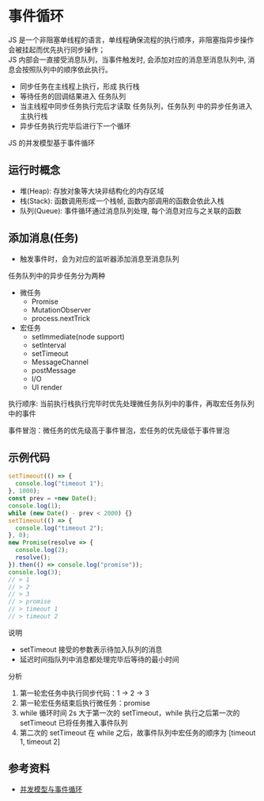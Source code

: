 # 事件循环

JS 是一个非阻塞单线程的语言，单线程确保流程的执行顺序，非阻塞指异步操作会被挂起而优先执行同步操作；<br>
JS 内部会一直接受消息队列，当事件触发时, 会添加对应的消息至消息队列中, 消息会按照队列中的顺序依此执行。<br>

- 同步任务在主线程上执行，形成 执行栈
- 等待任务的回调结果进入 任务队列
- 当主线程中同步任务执行完后才读取 任务队列，任务队列 中的异步任务进入主执行栈
- 异步任务执行完毕后进行下一个循环

JS 的并发模型基于事件循环

## 运行时概念

- 堆(Heap): 存放对象等大块非结构化的内存区域
- 栈(Stack): 函数调用形成一个栈帧, 函数内部调用的函数会依此入栈
- 队列(Queue): 事件循环通过消息队列处理, 每个消息对应与之关联的函数

## 添加消息(任务)

- 触发事件时，会为对应的监听器添加消息至消息队列

任务队列中的异步任务分为两种

- 微任务
  - Promise
  - MutationObserver
  - process.nextTrick
- 宏任务
  - setImmediate(node support)
  - setInterval
  - setTimeout
  - MessageChannel
  - postMessage
  - I/O
  - UI render

执行顺序: 当前执行栈执行完毕时优先处理微任务队列中的事件，再取宏任务队列中的事件

事件冒泡：微任务的优先级高于事件冒泡，宏任务的优先级低于事件冒泡

## 示例代码

```js
setTimeout(() => {
  console.log("timeout 1");
}, 1000);
const prev = +new Date();
console.log(1);
while (new Date() - prev < 2000) {}
setTimeout(() => {
  console.log("timeout 2");
}, 0);
new Promise(resolve => {
  console.log(2);
  resolve();
}).then(() => console.log("promise"));
console.log(3);
// > 1
// > 2
// > 3
// > promise
// > timeout 1
// > timeout 2
```

说明

- setTimeout 接受的参数表示待加入队列的消息
- 延迟时间指队列中消息都处理完毕后等待的最小时间

分析

1. 第一轮宏任务中执行同步代码：1 -> 2 -> 3
2. 第一轮宏任务结束后执行微任务：promise
3. while 循环时间 2s 大于第一次的 setTimeout，while 执行之后第一次的 setTimeout 已将任务推入事件队列
4. 第二次的 setTimeout 在 while 之后，故事件队列中宏任务的顺序为 [timeout 1, timeout 2]

## 参考资料

- [并发模型与事件循环](https://developer.mozilla.org/zh-CN/docs/Web/JavaScript/EventLoop)
